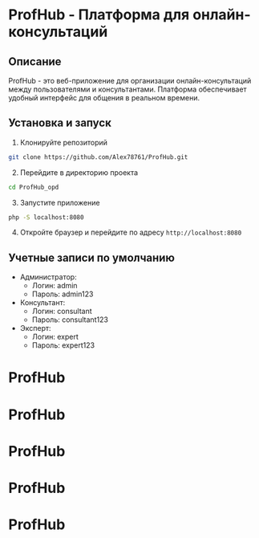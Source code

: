 # ProfHub - Платформа для онлайн-консультаций

## Описание
ProfHub - это веб-приложение для организации онлайн-консультаций между пользователями и консультантами. 
Платформа обеспечивает удобный интерфейс для общения в реальном времени.


## Установка и запуск
1. Клонируйте репозиторий
```bash
git clone https://github.com/Alex78761/ProfHub.git
```

2. Перейдите в директорию проекта
```bash
cd ProfHub_opd
```

3. Запустите приложение
```bash
php -S localhost:8080
```

4. Откройте браузер и перейдите по адресу `http://localhost:8080`

## Учетные записи по умолчанию
- Администратор: 
  - Логин: admin
  - Пароль: admin123
- Консультант:
  - Логин: consultant
  - Пароль: consultant123
- Эксперт:
  - Логин: expert
  - Пароль: expert123


# ProfHub
# ProfHub
# ProfHub
# ProfHub
# ProfHub
